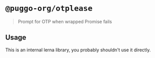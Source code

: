 # `@puggo-org/otplease`

> Prompt for OTP when wrapped Promise fails

## Usage

This is an internal lerna library, you probably shouldn't use it directly.
